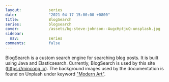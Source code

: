 ```yaml
---
layout:            series
date:              "2021-04-17 15:00:00 +0800"
title:             BlogSearch
series:            blogsearch
cover:             /assets/bg-steve-johnson--AugcHptjuQ-unsplash.jpg
sidebar:
  nav:             series
comments:          false
---
```


BlogSearch is a custom search engine for searching blog posts. It is built using
Java and Elasticsearch. Currently, BlogSearch is used by this site
(<https://mincong.io>). The background images used by the documentation is found
on Unplash under keyword ["Modern
Art"](https://unsplash.com/s/photos/modern-art?orientation=landscape).
